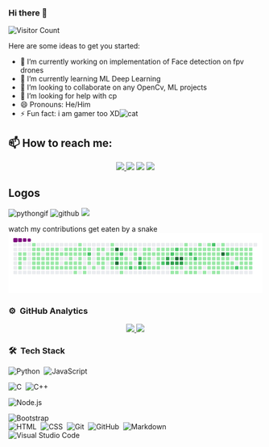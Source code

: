 ### Hi there 👋

![Visitor Count](https://profile-counter.glitch.me/{Mario263}/count.svg)

Here are some ideas to get you started:
- 🔭 I’m currently working on implementation of Face detection on fpv drones 
- 🌱 I’m currently learning ML Deep Learning
- 👯 I’m looking to collaborate on any OpenCv, ML projects 
- 🤔 I’m looking for help with cp
- 😄 Pronouns: He/Him
- ⚡ Fun fact: i am gamer too XD![cat](https://raw.githubusercontent.com/Mario263/Cool-Readme-ideas/master/data/octocat/daftpunktocat-guy.gif)

## 📫 How to reach me:
<p align="center">
<a href="https://twitter.com/Abhishe222002"><img src="https://img.shields.io/badge/-twitter-blue">
<a href="https://linkedin.com/in/abhishek-sharma-81253a196"><img src="hhttps://img.shields.io/badge/LinkedIn-Mario263-blue?logo=Linkedin&logoColor=blue&labelColor=black"/></a>
<a href="mailto:sharma.abhishek263@gmail.com.com"><img src="https://img.shields.io/badge/Gmail-sharma.abhishek263@gmail.com-red?logo=Gmail&logoColor=Red&labelColor=black"/></a>
<a href="https://www.instagram.com/levi.eren263/"><img src="https://img.shields.io/badge/instagram-%23E4405F.svg?&style=for-the-badge&logo=instagram&logoColor=white"/></a>
                                                        
## Logos
![pythongif](https://camo.githubusercontent.com/a3ccfae79c559d3ff0c7ece89882c93bf278d01f0d2a1d908e19497630dca49d/68747470733a2f2f692e67697068792e636f6d2f6d656469612f4c4d7439363338644f38646674416a74636f2f3230302e77656270) ![github](https://camo.githubusercontent.com/0cad3f969b0946abd0e5f16e9ed1ff78a2495a40c2bb5c6414aefd4be76505aa/68747470733a2f2f692e67697068792e636f6d2f6d656469612f4b7a4a6b7a6a676766474e355079366e6b542f3230302e77656270) <img height="180em" src="https://github.com/mayankchaudhary26/Cool-Readme-ideas/blob/master/data/octocat/stormtroopocat.png"/> 

watch my contributions get eaten by a snake
![snake gif](https://github.com/Mario263/sankeeatingcontribution/blob/output/github-contribution-grid-snake.gif)
  
  
  ### ⚙️ &nbsp;GitHub Analytics

<p align="center">
<a href="https://github.com/Mario263">
  <img height="180em" src="https://github-readme-stats-eight-theta.vercel.app/api?username=Mario263&show_icons=true&theme=algolia&include_all_commits=true&count_private=true"/>
  <img height="180em" src="https://github-readme-stats-eight-theta.vercel.app/api/top-langs/?username=Mario263&layout=compact&langs_count=8&theme=radical"/>
</a>
</p>

### 🛠 &nbsp;Tech Stack

![Python](https://img.shields.io/badge/-Python-05122A?style=flat&logo=python)&nbsp;
![JavaScript](https://img.shields.io/badge/-JavaScript-05122A?style=flat&logo=javascript)&nbsp;
<!-- ![Java](https://img.shields.io/badge/-Java-05122A?style=flat&logo=Java&logoColor=FFA518)&nbsp; -->
![C](https://img.shields.io/badge/-C-05122A?style=flat&logo=C&logoColor=A8B9CC)&nbsp;
![C++](https://img.shields.io/badge/-C++-05122A?style=flat&logo=C%2B%2B&logoColor=00599C)&nbsp;
<!-- ![R (Statistics)](https://img.shields.io/badge/-R-05122A?style=flat&logo=R&logoColor=276DC3)\ -->
<!-- ![React](https://img.shields.io/badge/-React-05122A?style=flat&logo=react)&nbsp; -->
![Node.js](https://img.shields.io/badge/-Node.js-05122A?style=flat&logo=node.js)&nbsp;
<!-- ![Django](https://img.shields.io/badge/-Django-05122A?style=flat&logo=django&logoColor=092E20)&nbsp; -->
<!-- ![Flask](https://img.shields.io/badge/-Flask-05122A?style=flat&logo=flask)&nbsp; -->
![Bootstrap](https://img.shields.io/badge/-Bootstrap-05122A?style=flat&logo=bootstrap&logoColor=563D7C)\
![HTML](https://img.shields.io/badge/-HTML-05122A?style=flat&logo=HTML5)&nbsp;
![CSS](https://img.shields.io/badge/-CSS-05122A?style=flat&logo=CSS3&logoColor=1572B6)&nbsp;
![Git](https://img.shields.io/badge/-Git-05122A?style=flat&logo=git)&nbsp;
![GitHub](https://img.shields.io/badge/-GitHub-05122A?style=flat&logo=github)&nbsp;
![Markdown](https://img.shields.io/badge/-Markdown-05122A?style=flat&logo=markdown)\
![Visual Studio Code](https://img.shields.io/badge/-Visual%20Studio%20Code-05122A?style=flat&logo=visual-studio-code&logoColor=007ACC)&nbsp;
